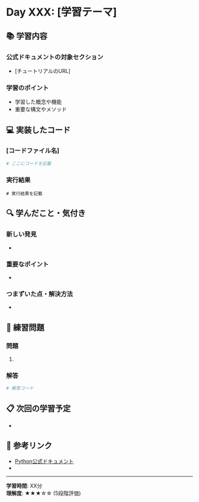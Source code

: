 # Day XXX: [学習テーマ]

## 📚 学習内容

### 公式ドキュメントの対象セクション
- [チュートリアルのURL]

### 学習のポイント
- 学習した概念や機能
- 重要な構文やメソッド

## 💻 実装したコード

### [コードファイル名]
```python
# ここにコードを記載
```

### 実行結果
```
# 実行結果を記載
```

## 🔍 学んだこと・気付き

### 新しい発見
- 

### 重要なポイント
- 

### つまずいた点・解決方法
- 

## 🎯 練習問題

### 問題
1. 

### 解答
```python
# 解答コード
```

## 📋 次回の学習予定
- 

## 🔗 参考リンク
- [Python公式ドキュメント](https://docs.python.org/ja/3/)
- 

---
**学習時間**: XX分  
**理解度**: ★★★☆☆ (5段階評価)